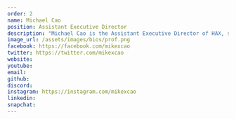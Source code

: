```yaml
---
order: 2
name: Michael Cao
position: Assistant Executive Director
description: "Michael Cao is the Assistant Executive Director of HAX, second only to Executive Director Justina Chua. His duties include overseeing all HAX activities and making sure everything HAX does goes smoothly and efficiently. Outside of HAX, Michael enjoys competitive robotics - as an alumni of the FIRST Robotics Competition, he has found a passion for robotics and computer science. He also enjoys surfing the web, reading, and chatting with his friends on Discord. "
image_url: /assets/images/bios/prof.png
facebook: https://facebook.com/mikexcao
twitter: https://twitter.com/mikexcao
website: 
youtube: 
email: 
github: 
discord: 
instagram: https://instagram.com/mikexcao
linkedin: 
snapchat: 
---
```

